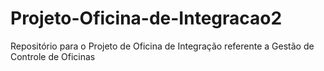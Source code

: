 # Projeto-Oficina-de-Integracao2
Repositório para o Projeto de Oficina de Integração referente a Gestão de Controle de Oficinas
